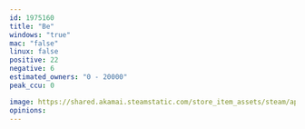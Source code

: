 ```yaml
---
id: 1975160
title: "Be"
windows: "true"
mac: "false"
linux: false
positive: 22
negative: 6
estimated_owners: "0 - 20000"
peak_ccu: 0

image: https://shared.akamai.steamstatic.com/store_item_assets/steam/apps/1975160/header.jpg?t=1663709286
opinions:
---
```

